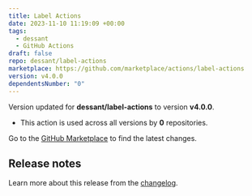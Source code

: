 ```yaml
---
title: Label Actions
date: 2023-11-10 11:19:09 +00:00
tags:
  - dessant
  - GitHub Actions
draft: false
repo: dessant/label-actions
marketplace: https://github.com/marketplace/actions/label-actions
version: v4.0.0
dependentsNumber: "0"
---
```



Version updated for **dessant/label-actions** to version **v4.0.0**.
- This action is used across all versions by **0** repositories.

Go to the [GitHub Marketplace](https://github.com/marketplace/actions/label-actions) to find the latest changes.

## Release notes

Learn more about this release from the [changelog](https://github.com/dessant/label-actions/blob/main/CHANGELOG.md#changelog).

